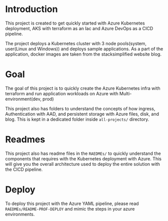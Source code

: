 # Introduction 
This project is created to get quickly started with Azure Kubernetes deployment, AKS with terraform as an Iac and Azure DevOps as a CICD pipeline. 

The project deploys a Kubernetes cluster with 3 node pools(system, user(Linux and Windows)) and deploys sample applications. As a part of the application, docker images are taken from the stacksimplified website blog. 

# Goal
The goal of this project is to quickly create the Azure Kubernetes infra with terraform and run application workloads on Azure with Multi-environment(dev, prod)

This project also has folders to understand the concepts of how ingress, Authentication with AAD, and persistent storage with Azure files, disk, and blog. This is kept in a dedicated folder inside `all-projects/` directory. 

# Readmes
This project also has readme files in the `RAEDMEs/` to quickly understand the components that requires with the Kubernetes deployment with Azure. This will give you the overall architecture used to deploy the entire solution with the CICD pipeline. 

# Deploy 
To deploy this project with the Azure YAML pipeline, please read `RAEDMEs/README-PROF-DEPLOY` and mimic the steps in your azure environments.  

